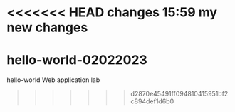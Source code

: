 <<<<<<< HEAD
changes 15:59 my new changes
=======
# hello-world-02022023
hello-world
Web application lab
>>>>>>> d2870e45491ff094810415951bf2c894def1d6b0
